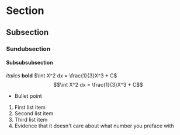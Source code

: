 # Section
## Subsection
### Sundubsection
#### Subsubsubsection
*italics*
**bold**
$\int X^2 dx = \frac{1}{3}X^3 + C$
<br>
$$\int X^2 dx = \frac{1}{3}X^3 + C$$
* Bullet point
1. First list item
2. Second list item
3. Third list item
0. Evidence that it doesn't care about what number you preface with 
